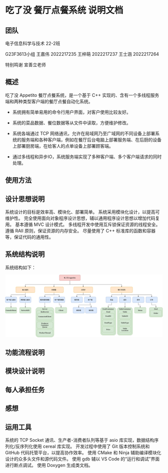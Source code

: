 # 吃了没 餐厅点餐系统 说明文档

## 团队

电子信息科学与技术 22-2班

G23F3613小组
王嘉伟 2022217235
王梓萌 2022217237
王士涵 2022217264

特别鸣谢 宣善立老师

## 概述

吃了没 Appetito 餐厅点餐系统，是一个基于 C++ 实现的、含有一个多线程服务端和两种类型客户端的餐厅点餐自动化系统。

- 系统拥有简单易用的命令行用户界面，对客户使用比较友好。

- 系统的菜品数据、餐位数据等从文件中读取，方便维护修改。

- 系统各端通过 TCP 网络通讯，允许在局域网乃至广域网的不同设备上部署系统的服务端和各种客户端，例如在餐厅后台电脑上部署服务端、在后厨的设备上部署厨房端，在给客人的点单设备上部署顾客端。

- 通过多线程和异步IO，系统服务端实现了多种客户端、多个客户端请求的同时处理。

## 使用方法

## 设计思想说明

系统设计的目标是效率高、模块化、部署简单。
系统采用模块化设计，以提高可维护性。
完全使用面向对象程序设计思想，辅以通用程序设计思想以增加代码复用。
基本遵循 MVC 设计模式。
多线程开发中使用互斥锁保证资源的线程安全。
遵循 RAII 原则，保证资源的内存安全。
尽量使用了 C++ 标准库的函数和容器等，保证代码的通用性。

## 系统结构说明

系统结构如下：

![系统结构](img/structure.png "系统结构")

## 功能流程说明

## 模块设计说明

## 每人承担任务

## 感想

## 运用工具

系统的 TCP Socket 通讯、生产者-消费者队列等基于 asio 库实现，数据结构序列化/反序列化使用 cereal 库实现。
开发过程中使用了 Git 版本控制系统和 GitHub 代码托管平台，以提高协作效率。
使用 CMake 和 Ninja 辅助编译模块化设计的众多头文件和源代码文件。
使用 gdb 辅以 VS Code 的“运行和调试”界面进行断点调试。
使用 Doxygen 生成类文档。
